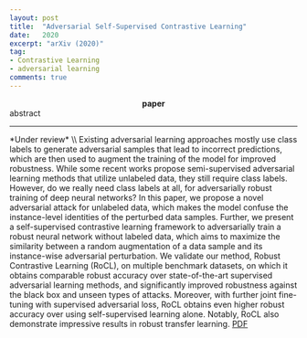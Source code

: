 ```yaml
---
layout: post
title:  "Adversarial Self-Supervised Contrastive Learning"
date:   2020
excerpt: "arXiv (2020)"
tag:
- Contrastive Learning
- adversarial learning
comments: true
---
```


<center><b>paper</b> </center> abstract <hr>
*Under review* \\
Existing adversarial learning approaches mostly use class labels to generate adversarial samples that lead to incorrect predictions, which are then used to augment the training of the model for improved robustness. While some recent works propose semi-supervised adversarial learning methods that utilize unlabeled data, they still require class labels. However, do we really need class labels at all, for adversarially robust training of deep neural networks? In this paper, we propose a novel adversarial attack for unlabeled data, which makes the model confuse the instance-level identities of the perturbed data samples. Further, we present a self-supervised contrastive learning framework to adversarially train a robust neural network without labeled data, which aims to maximize the similarity between a random augmentation of a data sample and its instance-wise adversarial perturbation. We validate our method, Robust Contrastive Learning (RoCL), on multiple benchmark datasets, on which it obtains comparable robust accuracy over state-of-the-art supervised adversarial learning methods, and significantly improved robustness against the black box and unseen types of attacks. Moreover, with further joint fine-tuning with supervised adversarial loss, RoCL obtains even higher robust accuracy over using self-supervised learning alone. Notably, RoCL also demonstrate impressive results in robust transfer learning.
<a href="https://arxiv.org/abs/2006.07589">PDF</a>
 
